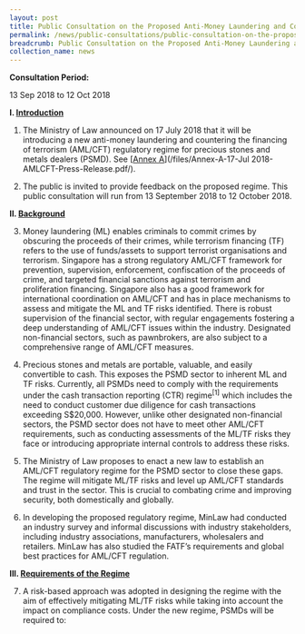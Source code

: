 ```yaml
---
layout: post
title: Public Consultation on the Proposed Anti-Money Laundering and Countering the Financing of Terrorism Regulatory Regime for Precious Stones and Metals Dealers
permalink: /news/public-consultations/public-consultation-on-the-proposed-anti-money-laundering-and-co/
breadcrumb: Public Consultation on the Proposed Anti-Money Laundering and Countering the Financing of Terrorism Regulatory Regime for Precious Stones and Metals Dealers
collection_name: news
---
```


**Consultation Period:**

13 Sep 2018 to 12 Oct 2018

**I. <u>Introduction</u>**

1. The Ministry of Law announced on 17 July 2018 that it will be introducing a new anti-money laundering and countering the financing of terrorism (AML/CFT) regulatory regime for precious stones and metals dealers (PSMD). See [<u>Annex A</u>](/files/Annex-A-17-Jul 2018-AMLCFT-Press-Release.pdf/).


2. The public is invited to provide feedback on the proposed regime. This public consultation will run from 13 September 2018 to 12 October 2018.

**II. <u>Background</u>**

3. Money laundering (ML) enables criminals to commit crimes by obscuring the proceeds of their crimes, while terrorism financing (TF) refers to the use of funds/assets to support terrorist organisations and terrorism. Singapore has a strong regulatory AML/CFT framework for prevention, supervision, enforcement, confiscation of the proceeds of crime, and targeted financial sanctions against terrorism and proliferation financing. Singapore also has a good framework for international coordination on AML/CFT and has in place mechanisms to assess and mitigate the ML and TF risks identified. There is robust supervision of the financial sector, with regular engagements fostering a deep understanding of AML/CFT issues within the industry. Designated non-financial sectors, such as pawnbrokers, are also subject to a comprehensive range of AML/CFT measures.

4. Precious stones and metals are portable, valuable, and easily convertible to cash. This exposes the PSMD sector to inherent ML and TF risks. Currently, all PSMDs need to comply with the requirements under the cash transaction reporting (CTR) regime<sup>[1]</sup> which includes the need to conduct customer due diligence for cash transactions exceeding S$20,000. However, unlike other designated non-financial sectors, the PSMD sector does not have to meet other AML/CFT requirements, such as conducting assessments of the ML/TF risks they face or introducing appropriate internal controls to address these risks.

5. The Ministry of Law proposes to enact a new law to establish an AML/CFT regulatory regime for the PSMD sector to close these gaps. The regime will mitigate ML/TF risks and level up AML/CFT standards and trust in the sector. This is crucial to combating crime and improving security, both domestically and globally.


6. In developing the proposed regulatory regime, MinLaw had conducted an industry survey and informal discussions with industry stakeholders, including industry associations, manufacturers, wholesalers and retailers. MinLaw has also studied the FATF’s requirements and global best practices for AML/CFT regulation.

**III. <u>Requirements of the Regime</u>**

7. A risk-based approach was adopted in designing the regime with the aim of effectively mitigating ML/TF risks while taking into account the impact on compliance costs. Under the new regime, PSMDs will be required to:

<ol>


